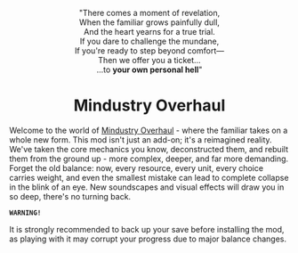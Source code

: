<p align='center'>"There comes a moment of revelation,  
<br>When the familiar grows painfully dull,  
<br>And the heart yearns for a true trial.  
<br>If you dare to challenge the mundane,  
<br>If you're ready to step beyond comfort—  
<br>Then we offer you a ticket...  
<br>...to <b>your own personal hell</b>"</p>
<h1 align='center'>Mindustry Overhaul</h1>
Welcome to the world of <ins>Mindustry Overhaul</ins> - where the familiar takes on a whole new form.  
This mod isn't just an add-on; it's a reimagined reality. We've taken the core mechanics you know, deconstructed them, and rebuilt them from the ground up - more complex, deeper, and far more demanding.  
<br>Forget the old balance: now, every resource, every unit, every choice carries weight, and even the smallest mistake can lead to complete collapse in the blink of an eye.
New soundscapes and visual effects will draw you in so deep, there's no turning back.<br>

**`WARNING!`**

It is strongly recommended to back up your save before installing the mod, as playing with it may corrupt your progress due to major balance changes.
